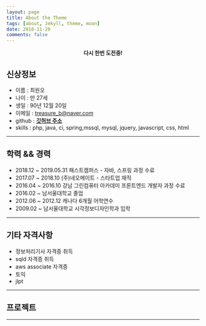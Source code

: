 ```yaml
---
layout: page
title: About the Theme
tags: [about, Jekyll, theme, moon]
date: 2018-11-20
comments: false
---
```

    
<center><b>다시 한번 도전중!</b></center>

## 신상정보
* 이름 : 최원오
* 나이 : 만 27세
* 생일 : 90년 12월 20일
* 이메일 : treasure_b@naver.com
* github : <a href="http://choiwono.github.io"><b>깃허브 주소</b></a>
* skills : php, java, ci, spring,mssql, mysql, jquery, javascript, css, html 
<hr>

## 학력 && 경력
* 2018.12 ~ 2019.05.31 패스트캠퍼스 - 자바, 스프링 과정 수료
* 2017.07 ~ 2018.10 (주)네오메이트 - 스타트업 재직
* 2016.04 ~ 2016.10 강남 그린컴퓨터 아카데미 프론트엔드 개발자 과정 수료
* 2016.02 ~ 남서울대학교 졸업
* 2012.06 ~ 2012.12 캐나다 6개월 어학연수 
* 2009.02 ~ 남서울대학교 시각정보디자인학과 입학
<hr>

## 기타 자격사항
* 정보처리기사 자격증 취득
* sqld 자격증 취득
* aws associate 자격증 
* 토익 
* jlpt
<hr>

## 프로젝트
<hr>
